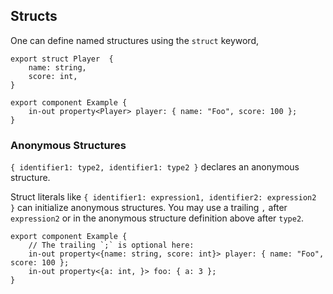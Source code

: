 ## Structs

One can define named structures using the `struct` keyword,

```slint,no-preview
export struct Player  {
    name: string,
    score: int,
}

export component Example {
    in-out property<Player> player: { name: "Foo", score: 100 };
}
```

### Anonymous Structures

`{ identifier1: type2, identifier1: type2 }` declares an anonymous structure.

Struct literals like
`{ identifier1: expression1, identifier2: expression2  }` can initialize anonymous
structures. You may use a trailing `,` after `expression2` or in the anonymous structure
definition above after `type2`.

```slint,no-preview
export component Example {
    // The trailing `;` is optional here:
    in-out property<{name: string, score: int}> player: { name: "Foo", score: 100 };
    in-out property<{a: int, }> foo: { a: 3 };
}
```
